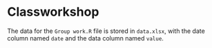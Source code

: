 # Classworkshop

The data for the `Group work.R` file is stored in `data.xlsx`, with the date column named `date` and the data column named `value`.
